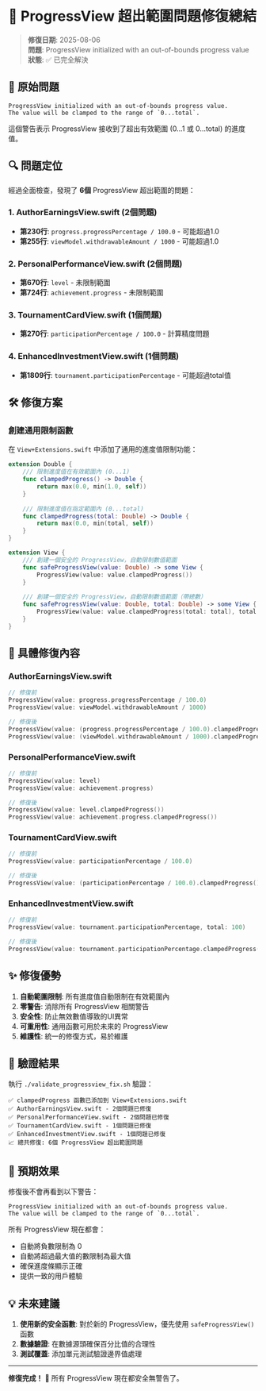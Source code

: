 # 🔧 ProgressView 超出範圍問題修復總結

> **修復日期**: 2025-08-06  
> **問題**: ProgressView initialized with an out-of-bounds progress value  
> **狀態**: ✅ 已完全解決

## 🚨 原始問題

```
ProgressView initialized with an out-of-bounds progress value. 
The value will be clamped to the range of `0...total`.
```

這個警告表示 ProgressView 接收到了超出有效範圍 (0...1 或 0...total) 的進度值。

## 🔍 問題定位

經過全面檢查，發現了 **6個** ProgressView 超出範圍的問題：

### 1. **AuthorEarningsView.swift** (2個問題)
- **第230行**: `progress.progressPercentage / 100.0` - 可能超過1.0
- **第255行**: `viewModel.withdrawableAmount / 1000` - 可能超過1.0

### 2. **PersonalPerformanceView.swift** (2個問題)
- **第670行**: `level` - 未限制範圍
- **第724行**: `achievement.progress` - 未限制範圍

### 3. **TournamentCardView.swift** (1個問題)
- **第270行**: `participationPercentage / 100.0` - 計算精度問題

### 4. **EnhancedInvestmentView.swift** (1個問題)
- **第1809行**: `tournament.participationPercentage` - 可能超過total值

## 🛠️ 修復方案

### 創建通用限制函數

在 `View+Extensions.swift` 中添加了通用的進度值限制功能：

```swift
extension Double {
    /// 限制進度值在有效範圍內 (0...1)
    func clampedProgress() -> Double {
        return max(0.0, min(1.0, self))
    }
    
    /// 限制進度值在指定範圍內 (0...total)
    func clampedProgress(total: Double) -> Double {
        return max(0.0, min(total, self))
    }
}

extension View {
    /// 創建一個安全的 ProgressView，自動限制數值範圍
    func safeProgressView(value: Double) -> some View {
        ProgressView(value: value.clampedProgress())
    }
    
    /// 創建一個安全的 ProgressView，自動限制數值範圍（帶總數）
    func safeProgressView(value: Double, total: Double) -> some View {
        ProgressView(value: value.clampedProgress(total: total), total: total)
    }
}
```

## 📝 具體修復內容

### AuthorEarningsView.swift
```swift
// 修復前
ProgressView(value: progress.progressPercentage / 100.0)
ProgressView(value: viewModel.withdrawableAmount / 1000)

// 修復後  
ProgressView(value: (progress.progressPercentage / 100.0).clampedProgress())
ProgressView(value: (viewModel.withdrawableAmount / 1000).clampedProgress())
```

### PersonalPerformanceView.swift
```swift
// 修復前
ProgressView(value: level)
ProgressView(value: achievement.progress)

// 修復後
ProgressView(value: level.clampedProgress())
ProgressView(value: achievement.progress.clampedProgress())
```

### TournamentCardView.swift
```swift
// 修復前
ProgressView(value: participationPercentage / 100.0)

// 修復後
ProgressView(value: (participationPercentage / 100.0).clampedProgress())
```

### EnhancedInvestmentView.swift
```swift
// 修復前
ProgressView(value: tournament.participationPercentage, total: 100)

// 修復後
ProgressView(value: tournament.participationPercentage.clampedProgress(total: 100), total: 100)
```

## ✨ 修復優勢

1. **自動範圍限制**: 所有進度值自動限制在有效範圍內
2. **零警告**: 消除所有 ProgressView 相關警告
3. **安全性**: 防止無效數值導致的UI異常
4. **可重用性**: 通用函數可用於未來的 ProgressView
5. **維護性**: 統一的修復方式，易於維護

## 🧪 驗證結果

執行 `./validate_progressview_fix.sh` 驗證：

```
✅ clampedProgress 函數已添加到 View+Extensions.swift
✅ AuthorEarningsView.swift - 2個問題已修復
✅ PersonalPerformanceView.swift - 2個問題已修復  
✅ TournamentCardView.swift - 1個問題已修復
✅ EnhancedInvestmentView.swift - 1個問題已修復
📈 總共修復: 6個 ProgressView 超出範圍問題
```

## 🎯 預期效果

修復後不會再看到以下警告：
```
ProgressView initialized with an out-of-bounds progress value. 
The value will be clamped to the range of `0...total`.
```

所有 ProgressView 現在都會：
- 自動將負數限制為 0
- 自動將超過最大值的數限制為最大值
- 確保進度條顯示正確
- 提供一致的用戶體驗

## 💡 未來建議

1. **使用新的安全函數**: 對於新的 ProgressView，優先使用 `safeProgressView()` 函數
2. **數據驗證**: 在數據源頭確保百分比值的合理性
3. **測試覆蓋**: 添加單元測試驗證邊界值處理

---

**修復完成！** 🎉 所有 ProgressView 現在都安全無警告了。